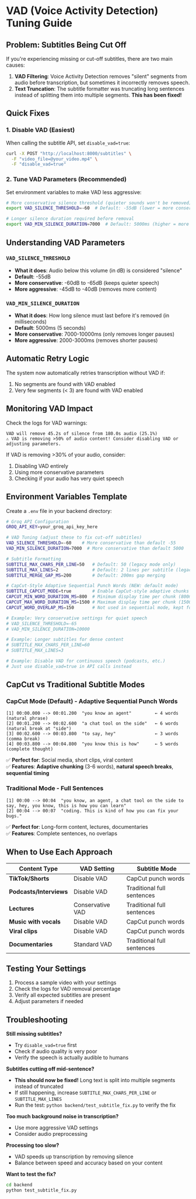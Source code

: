# VAD (Voice Activity Detection) Tuning Guide

## Problem: Subtitles Being Cut Off

If you're experiencing missing or cut-off subtitles, there are two main causes:

1. **VAD Filtering**: Voice Activity Detection removes "silent" segments from audio before transcription, but sometimes it incorrectly removes speech.
2. **Text Truncation**: The subtitle formatter was truncating long sentences instead of splitting them into multiple segments. **This has been fixed!**

## Quick Fixes

### 1. Disable VAD (Easiest)
When calling the subtitle API, set `disable_vad=true`:
```bash
curl -X POST "http://localhost:8000/subtitles" \
  -F "video_file=@your_video.mp4" \
  -F "disable_vad=true"
```

### 2. Tune VAD Parameters (Recommended)
Set environment variables to make VAD less aggressive:

```bash
# More conservative silence threshold (quieter sounds won't be removed)
export VAD_SILENCE_THRESHOLD=-60  # Default: -55dB (lower = more conservative)

# Longer silence duration required before removal
export VAD_MIN_SILENCE_DURATION=7000  # Default: 5000ms (higher = more conservative)
```

## Understanding VAD Parameters

### `VAD_SILENCE_THRESHOLD`
- **What it does**: Audio below this volume (in dB) is considered "silence"
- **Default**: -55dB
- **More conservative**: -60dB to -65dB (keeps quieter speech)
- **More aggressive**: -45dB to -40dB (removes more content)

### `VAD_MIN_SILENCE_DURATION`
- **What it does**: How long silence must last before it's removed (in milliseconds)
- **Default**: 5000ms (5 seconds)
- **More conservative**: 7000-10000ms (only removes longer pauses)
- **More aggressive**: 2000-3000ms (removes shorter pauses)

## Automatic Retry Logic

The system now automatically retries transcription without VAD if:
1. No segments are found with VAD enabled
2. Very few segments (< 3) are found with VAD enabled

## Monitoring VAD Impact

Check the logs for VAD warnings:
```
VAD will remove 45.2s of silence from 180.0s audio (25.1%)
⚠️ VAD is removing >50% of audio content! Consider disabling VAD or adjusting parameters.
```

If VAD is removing >30% of your audio, consider:
1. Disabling VAD entirely
2. Using more conservative parameters
3. Checking if your audio has very quiet speech

## Environment Variables Template

Create a `.env` file in your backend directory:
```bash
# Groq API Configuration
GROQ_API_KEY=your_groq_api_key_here

# VAD Tuning (adjust these to fix cut-off subtitles)
VAD_SILENCE_THRESHOLD=-60    # More conservative than default -55
VAD_MIN_SILENCE_DURATION=7000  # More conservative than default 5000

# Subtitle Formatting
SUBTITLE_MAX_CHARS_PER_LINE=50   # Default: 50 (legacy mode only)
SUBTITLE_MAX_LINES=2             # Default: 2 lines per subtitle (legacy mode only)
SUBTITLE_MERGE_GAP_MS=200        # Default: 200ms gap merging

# CapCut-Style Adaptive Sequential Punch Words (NEW: default mode)
SUBTITLE_CAPCUT_MODE=true        # Enable CapCut-style adaptive chunks (3-6 words, natural breaks)
CAPCUT_MIN_WORD_DURATION_MS=800  # Minimum display time per chunk (800ms = better readability)
CAPCUT_MAX_WORD_DURATION_MS=1500 # Maximum display time per chunk (1500ms = smoother flow)
CAPCUT_WORD_OVERLAP_MS=150       # Not used in sequential mode, kept for legacy compatibility

# Example: Very conservative settings for quiet speech
# VAD_SILENCE_THRESHOLD=-65
# VAD_MIN_SILENCE_DURATION=10000

# Example: Longer subtitles for dense content
# SUBTITLE_MAX_CHARS_PER_LINE=60
# SUBTITLE_MAX_LINES=3

# Example: Disable VAD for continuous speech (podcasts, etc.)
# Just use disable_vad=true in API calls instead
```

## CapCut vs Traditional Subtitle Modes

### **CapCut Mode (Default)** - Adaptive Sequential Punch Words
```
[1] 00:00.000 --> 00:01.200  "you know an agent"         ← 4 words (natural phrase)
[2] 00:01.200 --> 00:02.600  "a chat tool on the side"   ← 6 words (natural break at "side")
[3] 00:02.600 --> 00:03.800  "to say, hey"               ← 3 words (comma break)
[4] 00:03.800 --> 00:04.800  "you know this is how"      ← 5 words (complete thought)
```
✅ **Perfect for**: Social media, short clips, viral content  
✅ **Features**: **Adaptive chunking** (3-6 words), **natural speech breaks**, **sequential timing**  

### **Traditional Mode** - Full Sentences  
```
[1] 00:00 --> 00:04  "you know, an agent, a chat tool on the side to say, hey, you know, this is how you can learn"
[2] 00:04 --> 00:07  "coding. This is kind of how you can fix your bugs."
```
✅ **Perfect for**: Long-form content, lectures, documentaries  
✅ **Features**: Complete sentences, no overlaps  

## When to Use Each Approach

| Content Type | VAD Setting | Subtitle Mode |
|--------------|-------------|---------------|
| **TikTok/Shorts** | Disable VAD | CapCut punch words |
| **Podcasts/Interviews** | Disable VAD | Traditional full sentences |
| **Lectures** | Conservative VAD | Traditional full sentences |
| **Music with vocals** | Disable VAD | CapCut punch words |
| **Viral clips** | Disable VAD | CapCut punch words |
| **Documentaries** | Standard VAD | Traditional full sentences |

## Testing Your Settings

1. Process a sample video with your settings
2. Check the logs for VAD removal percentage
3. Verify all expected subtitles are present
4. Adjust parameters if needed

## Troubleshooting

**Still missing subtitles?**
- Try `disable_vad=true` first
- Check if audio quality is very poor
- Verify the speech is actually audible to humans

**Subtitles cutting off mid-sentence?**
- **This should now be fixed!** Long text is split into multiple segments instead of truncated
- If still happening, increase `SUBTITLE_MAX_CHARS_PER_LINE` or `SUBTITLE_MAX_LINES`
- Run the test: `python backend/test_subtitle_fix.py` to verify the fix

**Too much background noise in transcription?**
- Use more aggressive VAD settings
- Consider audio preprocessing

**Processing too slow?**
- VAD speeds up transcription by removing silence
- Balance between speed and accuracy based on your content

**Want to test the fix?**
```bash
cd backend
python test_subtitle_fix.py
``` 